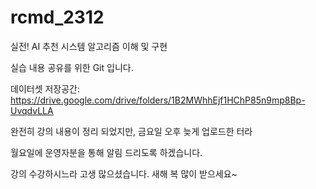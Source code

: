 # rcmd_2312

실전! AI 추천 시스템 알고리즘 이해 및 구현 

실습 내용 공유를 위한 Git 입니다.

데이터셋 저장공간: https://drive.google.com/drive/folders/1B2MWhhEjf1HChP85n9mp8Bp-UvqdvLLA

완전히 강의 내용이 정리 되었지만, 금요일 오후 늦게 업로드한 터라 

월요일에 운영자분을 통해 알림 드리도록 하겠습니다.

강의 수강하시느라 고생 많으셨습니다. 새해 복 많이 받으세요~



